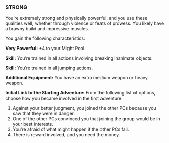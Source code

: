 ### STRONG

<!-- P, ID: 050914 -->

You’re extremely strong and physically powerful, and you use these qualities well, whether through violence or feats of prowess. You likely have a brawny build and impressive muscles.

<!-- P, ID: 050915 -->

You gain the following characteristics:

<!-- P, ID: 050916 -->

**Very Powerful:** +4 to your Might Pool.

<!-- P, ID: 050917 -->

**Skill:** You’re trained in all actions involving breaking inanimate objects.

<!-- P, ID: 050918 -->

**Skill:** You’re trained in all jumping actions.

<!-- P, ID: 050919 -->

**Additional Equipment:** You have an extra medium weapon or heavy weapon.

<!-- P, ID: 050920 -->

**Initial Link to the Starting Adventure:** From the following list of options, choose how you became involved in the first adventure.

<!-- L, ID: 050921 -->

1. Against your better judgment, you joined the other PCs because you saw that they were in danger.
2. One of the other PCs convinced you that joining the group would be in your best interests.
3. You’re afraid of what might happen if the other PCs fail.
4. There is reward involved, and you need the money.

<!-- /L -->


